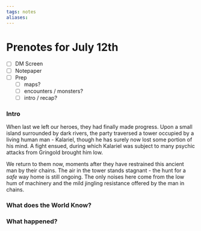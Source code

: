 ```yaml
---
tags: notes
aliases:
---
```


# Prenotes for July 12th
- [ ] DM Screen
- [ ] Notepaper
- [ ] Prep
	- [ ] maps?
	- [ ] encounters / monsters?
	- [ ] intro / recap?

### Intro

When last we left our heroes, they had finally made progress. Upon a small island surrounded by dark rivers, the party traversed a tower occupied by a living human man - Kalariel, though he has surely now lost some portion of his mind. A fight ensued, during which Kalariel was subject to many psychic attacks from Gringold brought him low.

We return to them now, moments after they have restrained this ancient man by their chains. The air in the tower stands stagnant - the hunt for a *safe* way home is still ongoing. The only noises here come from the low hum of machinery and the mild jingling resistance offered by the man in chains.

### What does the World Know?


### What happened?